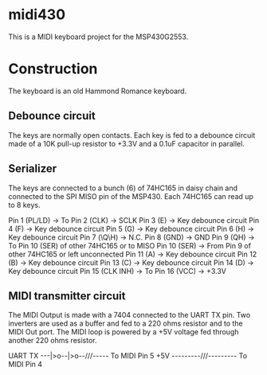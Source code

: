 # midi430

This is a MIDI keyboard project for the MSP430G2553.

# Construction

The keyboard is an old Hammond Romance keyboard. 

## Debounce circuit

The keys are normally open contacts. Each key is fed to a debounce circuit made of a 10K pull-up resistor to +3.3V and a 0.1uF capacitor in parallel.

## Serializer

The keys are connected to a bunch (6) of 74HC165 in daisy chain and connected to the SPI MISO pin of the MSP430. Each 74HC165 can read up to 8 keys.

Pin 1 (PL/LD)    ->  To 
Pin 2 (CLK)      ->  SCLK
Pin 3 (E)        ->  Key debounce circuit
Pin 4 (F)        ->  Key debounce circuit
Pin 5 (G)        ->  Key debounce circuit
Pin 6 (H)        ->  Key debounce circuit
Pin 7 (\Q\H)     ->  N.C.
Pin 8 (GND)      ->  GND
Pin 9 (QH)       ->  To Pin 10 (SER) of other 74HC165 or to MISO
Pin 10 (SER)     ->  From Pin 9 of other 74HC165 or left unconnected
Pin 11 (A)       ->  Key debounce circuit
Pin 12 (B)       ->  Key debounce circuit
Pin 13 (C)       ->  Key debounce circuit
Pin 14 (D)       ->  Key debounce circuit
Pin 15 (CLK INH) ->  To 
Pin 16 (VCC)     ->  +3.3V

## MIDI transmitter circuit

The MIDI Output is made with a 7404 connected to the UART TX pin. Two inverters are used as a buffer and fed to a 220 ohms resistor and to the MIDI Out port. The MIDI loop is powered by a +5V voltage fed through another 220 ohms resistor.

UART TX ---|>o--|>o--/\/\/----- To MIDI Pin 5
    +5V ---------/\/\/--------- To MIDI Pin 4

